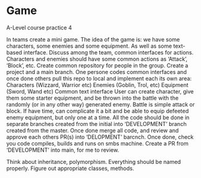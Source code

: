 # Game
A-Level course practice 4

In teams create a mini game. The idea of the game is: we have some characters, some enemies and some equipment. As well as some text-based interface.
Discuss among the team, common interfaces for actions. Characters and enemies should have some common actions as ‘Attack’, ‘Block’, etc.
Create common repository for people in the group. Create a project and a main branch.
One persone codes common interfaces and once done others pull this repo to local and implement each its own area:
Characters (Wizzard, Warrior etc)
Enemies (Goblin, Trol, etc)
Equipment (Sword, Wand etc)
Common text interface 
User can create character, give them some starter equipment, and be thrown into the battle with the randomly (or in any other way) generated enemy. Battle is simple attack or block.
If have time, can complicate it a bit and be able to equip defeeted enemy equipment, but only one at a time.
All the code should be done in separate branches created from the initial into ‘DEVELOPMENT’ branch created from the master.
Once done merge all code, and review and approve each others PR(s) into ‘DELOPMENT’ barcnch.
Once done, check you code compiles, builds and runs on smbs machine.
Create a PR from ‘DEVELOPMENT’ into main, for me to review.

Think about inheritance, polymorphism. Everything should be named properly. Figure out appropriate classes, methods.

